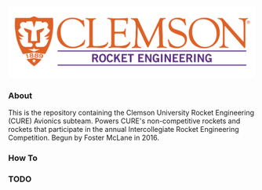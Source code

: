 ![CURocket Logo](pics/logo.png)

### About
This is the repository containing the Clemson University Rocket Engineering (CURE) Avionics 
subteam. Powers CURE's non-competitive rockets and rockets that participate in the annual
Intercollegiate Rocket Engineering Competition. Begun by Foster McLane in 2016.

### How To

### TODO
